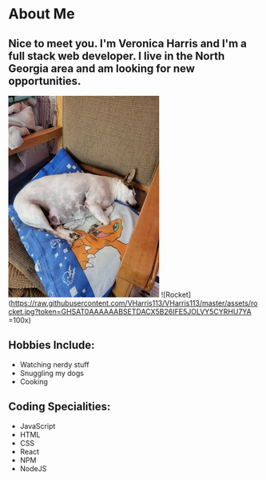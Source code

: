 # About Me

## Nice to meet you. I'm Veronica Harris and I'm a full stack web developer. I live in the North Georgia area and am looking for new opportunities.
![Ricky](https://raw.githubusercontent.com/VHarris113/VHarris113/master/assets/ricky.jpg?token=GHSAT0AAAAAABSETDADLMIZLPVACACRNJSGYRHU6PA) ![Rocket](https://raw.githubusercontent.com/VHarris113/VHarris113/master/assets/rocket.jpg?token=GHSAT0AAAAAABSETDACX5B26IFE5JOLVY5CYRHU7YA =100x)

## Hobbies Include:
- Watching nerdy stuff
- Snuggling my dogs
- Cooking

## Coding Specialities:
- JavaScript
- HTML
- CSS
- React
- NPM
- NodeJS
